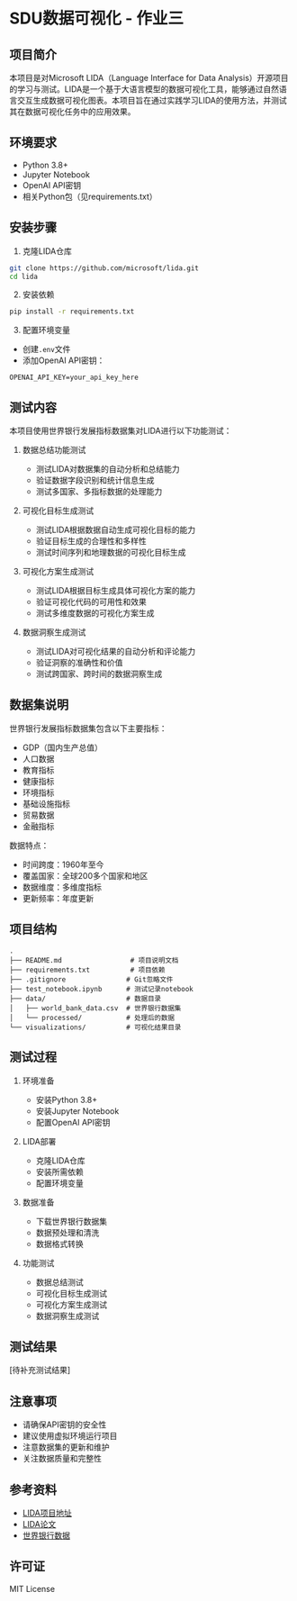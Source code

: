 # SDU数据可视化 - 作业三

## 项目简介
本项目是对Microsoft LIDA（Language Interface for Data Analysis）开源项目的学习与测试。LIDA是一个基于大语言模型的数据可视化工具，能够通过自然语言交互生成数据可视化图表。本项目旨在通过实践学习LIDA的使用方法，并测试其在数据可视化任务中的应用效果。

## 环境要求
- Python 3.8+
- Jupyter Notebook
- OpenAI API密钥
- 相关Python包（见requirements.txt）

## 安装步骤
1. 克隆LIDA仓库
```bash
git clone https://github.com/microsoft/lida.git
cd lida
```

2. 安装依赖
```bash
pip install -r requirements.txt
```

3. 配置环境变量
- 创建`.env`文件
- 添加OpenAI API密钥：
```
OPENAI_API_KEY=your_api_key_here
```

## 测试内容
本项目使用世界银行发展指标数据集对LIDA进行以下功能测试：

1. 数据总结功能测试
   - 测试LIDA对数据集的自动分析和总结能力
   - 验证数据字段识别和统计信息生成
   - 测试多国家、多指标数据的处理能力

2. 可视化目标生成测试
   - 测试LIDA根据数据自动生成可视化目标的能力
   - 验证目标生成的合理性和多样性
   - 测试时间序列和地理数据的可视化目标生成

3. 可视化方案生成测试
   - 测试LIDA根据目标生成具体可视化方案的能力
   - 验证可视化代码的可用性和效果
   - 测试多维度数据的可视化方案生成

4. 数据洞察生成测试
   - 测试LIDA对可视化结果的自动分析和评论能力
   - 验证洞察的准确性和价值
   - 测试跨国家、跨时间的数据洞察生成

## 数据集说明
世界银行发展指标数据集包含以下主要指标：
- GDP（国内生产总值）
- 人口数据
- 教育指标
- 健康指标
- 环境指标
- 基础设施指标
- 贸易数据
- 金融指标

数据特点：
- 时间跨度：1960年至今
- 覆盖国家：全球200多个国家和地区
- 数据维度：多维度指标
- 更新频率：年度更新

## 项目结构
```
.
├── README.md                 # 项目说明文档
├── requirements.txt          # 项目依赖
├── .gitignore               # Git忽略文件
├── test_notebook.ipynb      # 测试记录notebook
├── data/                    # 数据目录
│   ├── world_bank_data.csv  # 世界银行数据集
│   └── processed/           # 处理后的数据
└── visualizations/          # 可视化结果目录
```

## 测试过程
1. 环境准备
   - 安装Python 3.8+
   - 安装Jupyter Notebook
   - 配置OpenAI API密钥

2. LIDA部署
   - 克隆LIDA仓库
   - 安装所需依赖
   - 配置环境变量

3. 数据准备
   - 下载世界银行数据集
   - 数据预处理和清洗
   - 数据格式转换

4. 功能测试
   - 数据总结测试
   - 可视化目标生成测试
   - 可视化方案生成测试
   - 数据洞察生成测试

## 测试结果
[待补充测试结果]

## 注意事项
- 请确保API密钥的安全性
- 建议使用虚拟环境运行项目
- 注意数据集的更新和维护
- 关注数据质量和完整性

## 参考资料
- [LIDA项目地址](https://github.com/microsoft/lida)
- [LIDA论文](https://arxiv.org/abs/2303.02927)
- [世界银行数据](https://data.worldbank.org/)

## 许可证
MIT License 